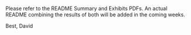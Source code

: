 Please refer to the README Summary and Exhibits PDFs. An actual README combining the results of both will be added in the coming weeks.

Best,
David
